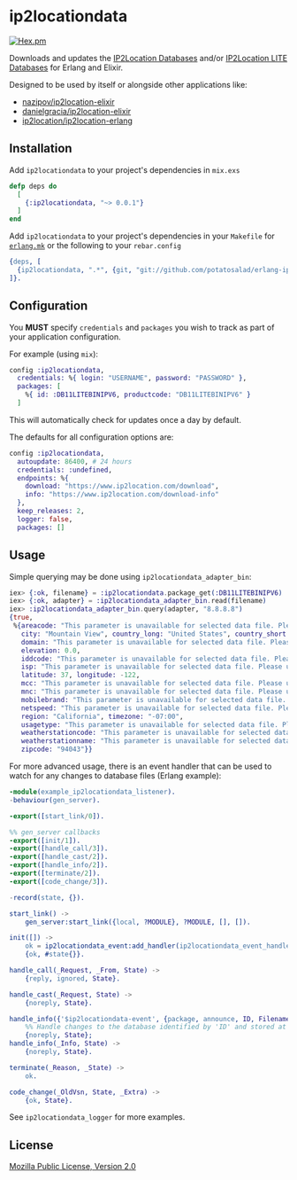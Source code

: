 # ip2locationdata

[![Hex.pm](https://img.shields.io/hexpm/v/ip2locationdata.svg)](https://hex.pm/packages/ip2locationdata)

Downloads and updates the [IP2Location Databases](https://www.ip2location.com/download) and/or [IP2Location LITE Databases](http://lite.ip2location.com/database) for Erlang and Elixir.

Designed to be used by itself or alongside other applications like:

* [nazipov/ip2location-elixir](https://github.com/nazipov/ip2location-elixir)
* [danielgracia/ip2location-elixir](https://github.com/danielgracia/ip2location-elixir)
* [ip2location/ip2location-erlang](https://github.com/ip2location/ip2location-erlang)

## Installation

Add `ip2locationdata` to your project's dependencies in `mix.exs`

```elixir
defp deps do
  [
    {:ip2locationdata, "~> 0.0.1"}
  ]
end
```

Add `ip2locationdata` to your project's dependencies in your `Makefile` for [`erlang.mk`](https://github.com/ninenines/erlang.mk) or the following to your `rebar.config`

```erlang
{deps, [
  {ip2locationdata, ".*", {git, "git://github.com/potatosalad/erlang-ip2locationdata.git", {branch, "master"}}}
]}.
```

## Configuration

You **MUST** specify `credentials` and `packages` you wish to track as part of your application configuration.

For example (using `mix`):

```elixir
config :ip2locationdata,
  credentials: %{ login: "USERNAME", password: "PASSWORD" },
  packages: [
    %{ id: :DB11LITEBINIPV6, productcode: "DB11LITEBINIPV6" }
  ]
```

This will automatically check for updates once a day by default.

The defaults for all configuration options are:

```elixir
config :ip2locationdata,
  autoupdate: 86400, # 24 hours
  credentials: :undefined,
  endpoints: %{
    download: "https://www.ip2location.com/download",
    info: "https://www.ip2location.com/download-info"
  },
  keep_releases: 2,
  logger: false,
  packages: []
```

## Usage

Simple querying may be done using `ip2locationdata_adapter_bin`:

```elixir
iex> {:ok, filename} = :ip2locationdata.package_get(:DB11LITEBINIPV6)
iex> {:ok, adapter} = :ip2locationdata_adapter_bin.read(filename)
iex> :ip2locationdata_adapter_bin.query(adapter, "8.8.8.8")
{true,
 %{areacode: "This parameter is unavailable for selected data file. Please upgrade the data file.",
   city: "Mountain View", country_long: "United States", country_short: "US",
   domain: "This parameter is unavailable for selected data file. Please upgrade the data file.",
   elevation: 0.0,
   iddcode: "This parameter is unavailable for selected data file. Please upgrade the data file.",
   isp: "This parameter is unavailable for selected data file. Please upgrade the data file.",
   latitude: 37, longitude: -122,
   mcc: "This parameter is unavailable for selected data file. Please upgrade the data file.",
   mnc: "This parameter is unavailable for selected data file. Please upgrade the data file.",
   mobilebrand: "This parameter is unavailable for selected data file. Please upgrade the data file.",
   netspeed: "This parameter is unavailable for selected data file. Please upgrade the data file.",
   region: "California", timezone: "-07:00",
   usagetype: "This parameter is unavailable for selected data file. Please upgrade the data file.",
   weatherstationcode: "This parameter is unavailable for selected data file. Please upgrade the data file.",
   weatherstationname: "This parameter is unavailable for selected data file. Please upgrade the data file.",
   zipcode: "94043"}}
```

For more advanced usage, there is an event handler that can be used to watch for any changes to database files (Erlang example):

```erlang
-module(example_ip2locationdata_listener).
-behaviour(gen_server).

-export([start_link/0]).

%% gen_server callbacks
-export([init/1]).
-export([handle_call/3]).
-export([handle_cast/2]).
-export([handle_info/2]).
-export([terminate/2]).
-export([code_change/3]).

-record(state, {}).

start_link() ->
    gen_server:start_link({local, ?MODULE}, ?MODULE, [], []).

init([]) ->
    ok = ip2locationdata_event:add_handler(ip2locationdata_event_handler, self()),
    {ok, #state{}}.

handle_call(_Request, _From, State) ->
    {reply, ignored, State}.

handle_cast(_Request, State) ->
    {noreply, State}.

handle_info({'$ip2locationdata-event', {package, announce, ID, Filename}}, State) ->
    %% Handle changes to the database identified by 'ID' and stored at 'Filename'
    {noreply, State};
handle_info(_Info, State) ->
    {noreply, State}.

terminate(_Reason, _State) ->
    ok.

code_change(_OldVsn, State, _Extra) ->
    {ok, State}.
```

See `ip2locationdata_logger` for more examples.

## License

[Mozilla Public License, Version 2.0](https://www.mozilla.org/en-US/MPL/2.0/)
